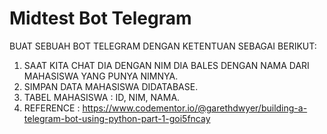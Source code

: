 # Midtest Bot Telegram

BUAT SEBUAH BOT TELEGRAM DENGAN KETENTUAN SEBAGAI BERIKUT:
1) SAAT KITA CHAT DIA DENGAN NIM DIA BALES DENGAN NAMA DARI MAHASISWA YANG PUNYA NIMNYA.
2) SIMPAN DATA MAHASISWA DIDATABASE. 
3) TABEL MAHASISWA : ID, NIM, NAMA.
4) REFERENCE : https://www.codementor.io/@garethdwyer/building-a-telegram-bot-using-python-part-1-goi5fncay
